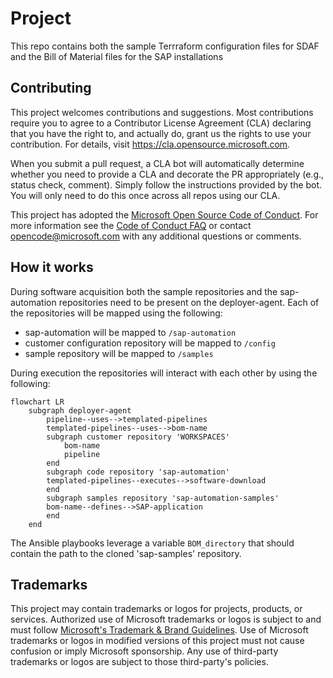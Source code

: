 # Project

This repo contains both the sample Terrraform configuration files for SDAF and the Bill of Material files for the SAP installations

## Contributing

This project welcomes contributions and suggestions.  Most contributions require you to agree to a
Contributor License Agreement (CLA) declaring that you have the right to, and actually do, grant us
the rights to use your contribution. For details, visit https://cla.opensource.microsoft.com.

When you submit a pull request, a CLA bot will automatically determine whether you need to provide
a CLA and decorate the PR appropriately (e.g., status check, comment). Simply follow the instructions
provided by the bot. You will only need to do this once across all repos using our CLA.

This project has adopted the [Microsoft Open Source Code of Conduct](https://opensource.microsoft.com/codeofconduct/).
For more information see the [Code of Conduct FAQ](https://opensource.microsoft.com/codeofconduct/faq/) or
contact [opencode@microsoft.com](mailto:opencode@microsoft.com) with any additional questions or comments.

## How it works

During software acquisition both the sample repositories and the sap-automation repositories need to be present on the deployer-agent. Each of the repositories will be mapped using the following:

- sap-automation will be mapped to ```/sap-automation```
- customer configuration repository will be mapped to ```/config```
- sample repository will be mapped to ```/samples```

During execution the repositories will interact with each other by using the following:

```mermaid
flowchart LR
    subgraph deployer-agent
        pipeline--uses-->templated-pipelines
        templated-pipelines--uses-->bom-name
        subgraph customer repository 'WORKSPACES'
            bom-name
            pipeline
        end
        subgraph code repository 'sap-automation'
        templated-pipelines--executes-->software-download
        end
        subgraph samples repository 'sap-automation-samples'
        bom-name--defines-->SAP-application
        end
    end
```

The Ansible playbooks leverage a variable ```BOM_directory``` that should contain the path to the cloned 'sap-samples' repository. 

## Trademarks

This project may contain trademarks or logos for projects, products, or services. Authorized use of Microsoft
trademarks or logos is subject to and must follow
[Microsoft's Trademark & Brand Guidelines](https://www.microsoft.com/en-us/legal/intellectualproperty/trademarks/usage/general).
Use of Microsoft trademarks or logos in modified versions of this project must not cause confusion or imply Microsoft sponsorship.
Any use of third-party trademarks or logos are subject to those third-party's policies.
